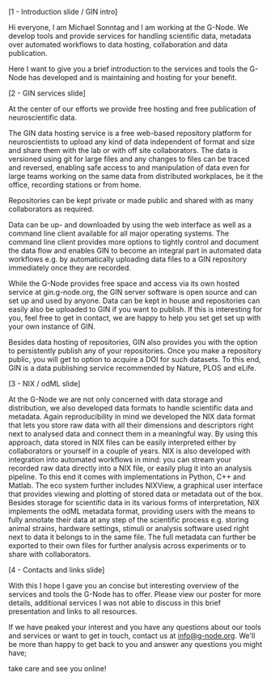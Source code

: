 [1 - Introduction slide / GIN intro]

Hi everyone, I am Michael Sonntag and I am working at the G-Node. We develop tools and provide services for handling scientific data, metadata over automated workflows to data hosting, collaboration and data publication.

Here I want to give you a brief introduction to the services and tools the G-Node has developed and is maintaining and hosting for your benefit.

[2 - GIN services slide]

At the center of our efforts we provide free hosting and free publication of neuroscientific data.

The GIN data hosting service is a free web-based repository platform for neuroscientists to upload any kind of data independent of format and size and share them with the lab or with off site collaborators. The data is versioned using git for large files and any changes to files can be traced and reversed, enabling safe access to and manipulation of data even for large teams working on the same data from distributed workplaces, be it the office, recording stations or from home.

Repositories can be kept private or made public and shared with as many collaborators as required.

Data can be up- and downloaded by using the web interface as well as a command line client available for all major operating systems. The command line client provides more options to tightly control and document the data flow and enables GIN to become an integral part in automated data workflows e.g. by automatically uploading data files to a GIN repository immediately once they are recorded.

While the G-Node provides free space and access via its own hosted service at gin.g-node.org, the GIN server software is open source and can set up and used by anyone. Data can be kept in house and repositories can easily also be uploaded to GIN if you want to publish. If this is interesting for you, feel free to get in contact, we are happy to help you set get set up with your own instance of GIN.

Besides data hosting of repositories, GIN also provides you with the option to persistently publish any of your repositories. Once you make a repository public, you will get to option to acquire a DOI for such datasets. To this end, GIN is a data publishing service recommended by Nature, PLOS and eLife.

[3 - NIX / odML slide]

At the G-Node we are not only concerned with data storage and distribution, we also developed data formats to handle scientific data and metadata.
Again reproducibility in mind we developed the NIX data format that lets you store raw data with all their dimensions and descriptors right next to analysed data and connect them in a meaningful way. By using this approach, data stored in NIX files can be easily interpreted either by collaborators or yourself in a couple of years.
NIX is also developed with integration into automated workflows in mind: you can stream your recorded raw data directly into a NIX file, or easily plug it into an analysis pipeline. To this end it comes with implementations in Python, C++ and Matlab. The eco system further includes NIXView, a graphical user interface that provides viewing and plotting of stored data or metadata out of the box.
Besides storage for scientific data in its various forms of interpretation, NIX implements the odML metadata format, providing users with the means to fully annotate their data at any step of the scientific process e.g. storing animal strains, hardware settings, stimuli or analysis software used right next to data it belongs to in the same file. The full metadata can further be exported to their own files for further analysis across experiments or to share with collaborators.

[4 - Contacts and links slide]

With this I hope I gave you an concise but interesting overview of the services and tools the G-Node has to offer. Please view our poster for more details, additional services I was not able to discuss in this brief presentation and links to all resources.

If we have peaked your interest and you have any questions about our tools and services or want to get in touch, contact us at info@g-node.org. We'll be more than happy to get back to you and answer any questions you might have;

take care and see you online!
